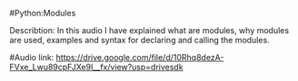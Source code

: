 #Python:Modules

Describtion:
In this audio I have explained what are modules, why modules are used, examples and syntax for declaring and calling the modules.

#Audio link:
https://drive.google.com/file/d/10Rhq8dezA-FVxe_Lwu89cpFJXe9I__fx/view?usp=drivesdk
